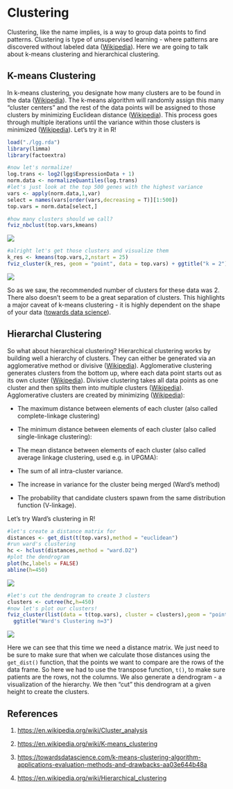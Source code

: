 Clustering
================

Clustering, like the name implies, is a way to group data points to find
patterns. Clustering is type of unsupervised learning - where patterns
are discovered without labeled data
([Wikipedia](https://en.wikipedia.org/wiki/Cluster_analysis)). Here we
are going to talk about k-means clustering and hierarchical clustering.

## K-means Clustering

In k-means clustering, you designate how many clusters are to be found
in the data ([Wikipedia](https://en.wikipedia.org/wiki/K-)). The k-means
algorithm will randomly assign this many “cluster centers” and the rest
of the data points will be assigned to those clusters by minimizing
Euclidean distance ([Wikipedia](https://en.wikipedia.org/wiki/K-)). This
process goes through multiple iterations until the variance within those
clusters is minimized ([Wikipedia](https://en.wikipedia.org/wiki/K-)).
Let’s try it in R\!

``` r
load("./lgg.rda")
library(limma)
library(factoextra)

#now let's normalize!
log.trans <- log2(lgg$ExpressionData + 1)
norm.data <- normalizeQuantiles(log.trans)
#let's just look at the top 500 genes with the highest variance
vars <- apply(norm.data,1,var)
select = names(vars[order(vars,decreasing = T)][1:500])
top.vars = norm.data[select,]

#how many clusters should we call?
fviz_nbclust(top.vars,kmeans) 
```

![](clustering_files/figure-gfm/kmean-1.svg)<!-- -->

``` r
#alright let's get those clusters and visualize them
k_res <- kmeans(top.vars,2,nstart = 25)
fviz_cluster(k_res, geom = "point", data = top.vars) + ggtitle("k = 2")
```

![](clustering_files/figure-gfm/kmean-2.svg)<!-- -->

So as we saw, the recommended number of clusters for these data was 2.
There also doesn’t seem to be a great separation of clusters. This
highlights a major caveat of k-means clustering - it is highly dependent
on the shape of your data ([towards data
science](https://towardsdatascience.com/k-means-clustering-algorithm-applications-evaluation-methods-and-drawbacks-aa03e644b48a)).

## Hierarchal Clustering

So what about hierarchical clustering? Hierarchical clustering works by
building well a hierarchy of clusters. They can either be generated via
an agglomerative method or divisive
([Wikipedia](https://en.wikipedia.org/wiki/Hierarchical_clustering)).
Agglomerative clustering generates clusters from the bottom up, where
each data point starts out as its own cluster
([Wikipedia](https://en.wikipedia.org/wiki/Hierarchical_clustering)).
Divisive clustering takes all data points as one cluster and then splits
them into multiple clusters
([Wikipedia](https://en.wikipedia.org/wiki/Hierarchical_clustering)).
Agglomerative clusters are created by minimizing
([Wikipedia](https://en.wikipedia.org/wiki/Hierarchical_clustering)):

  - The maximum distance between elements of each cluster (also called
    complete-linkage clustering)

  - The minimum distance between elements of each cluster (also called
    single-linkage clustering):

  - The mean distance between elements of each cluster (also called
    average linkage clustering, used e.g. in UPGMA):

  - The sum of all intra-cluster variance.

  - The increase in variance for the cluster being merged (Ward’s
    method)

  - The probability that candidate clusters spawn from the same
    distribution function (V-linkage).

Let’s try Ward’s clustering in R\!

``` r
#let's create a distance matrix for
distances <- get_dist(t(top.vars),method = "euclidean")
#run ward's clustering
hc <- hclust(distances,method = "ward.D2")
#plot the dendrogram
plot(hc,labels = FALSE)
abline(h=450)
```

![](clustering_files/figure-gfm/wards-1.svg)<!-- -->

``` r
#let's cut the dendrogram to create 3 clusters
clusters <- cutree(hc,h=450)
#now let's plot our clusters!
fviz_cluster(list(data = t(top.vars), cluster = clusters),geom = "point")+
  ggtitle("Ward's Clustering n=3")
```

![](clustering_files/figure-gfm/wards-2.svg)<!-- -->

Here we can see that this time we need a distance matrix. We just need
to be sure to make sure that when we calculate those distances using the
`get_dist()` function, that the points we want to compare are the rows
of the data frame. So here we had to use the transpose function, `t()`,
to make sure patients are the rows, not the columns. We also generate a
dendrogram - a visualization of the hierarchy. We then “cut” this
dendrogram at a given height to create the clusters.

## References

1.  <https://en.wikipedia.org/wiki/Cluster_analysis>

2.  <https://en.wikipedia.org/wiki/K-means_clustering>

3.  <https://towardsdatascience.com/k-means-clustering-algorithm-applications-evaluation-methods-and-drawbacks-aa03e644b48a>

4.  <https://en.wikipedia.org/wiki/Hierarchical_clustering>
